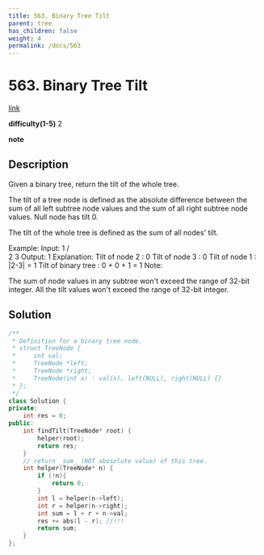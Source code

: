 ```yaml
---
title: 563. Binary Tree Tilt
parent: tree
has_children: false
weight: 4
permalink: /docs/563
---
```

# 563. Binary Tree Tilt
[link](https://leetcode.com/problems/binary-tree-tilt/)

**difficulty(1-5)**
2

**note**

## Description
Given a binary tree, return the tilt of the whole tree.

The tilt of a tree node is defined as the absolute difference between the sum of all left subtree node values and the sum of all right subtree node values. Null node has tilt 0.

The tilt of the whole tree is defined as the sum of all nodes' tilt.

Example:
Input: 
         1
       /   \
      2     3
Output: 1
Explanation: 
Tilt of node 2 : 0
Tilt of node 3 : 0
Tilt of node 1 : |2-3| = 1
Tilt of binary tree : 0 + 0 + 1 = 1
Note:

The sum of node values in any subtree won't exceed the range of 32-bit integer.
All the tilt values won't exceed the range of 32-bit integer.

## Solution
```c++
/**
 * Definition for a binary tree node.
 * struct TreeNode {
 *     int val;
 *     TreeNode *left;
 *     TreeNode *right;
 *     TreeNode(int x) : val(x), left(NULL), right(NULL) {}
 * };
 */
class Solution {
private:
    int res = 0;
public:
    int findTilt(TreeNode* root) {
        helper(root);
        return res;
    }
    // return _sum_ (NOT abosolute value) of this tree.
    int helper(TreeNode* n) {
        if (!n){
            return 0;
        }
        int l = helper(n->left);
        int r = helper(n->right);
        int sum = l + r + n->val;
        res += abs(l - r); //!!!
        return sum;
    }
};
```